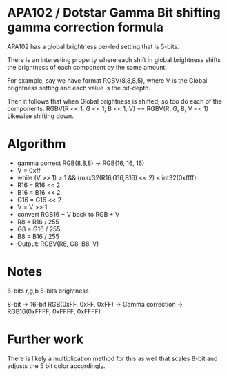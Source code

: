 # APA102 / Dotstar Gamma Bit shifting gamma correction formula

APA102 has a global brightness per-led setting that is 5-bits.

There is an interesting property where each shift in global brightness shifts the brightness of each component by the same amount.

For example, say we have format RGBV(8,8,8,5), where V is the Global brightness setting and each value is the bit-depth.

Then it follows that when Global brightness is shifted, so too do each of the components.
RGBV(R << 1, G << 1, B << 1, V) == RGBV(R, G, B, V << 1)
Likewise shifting down.

# Algorithm

  * gamma correct RGB(8,8,8) -> RGB(16, 16, 16)
  * V = 0xff
  * while (V >> 1) > 1 && (max32(R16,G16,B16) << 2) < int32(0xffff):
  *   R16 = R16 << 2
  *   B16 = B16 << 2
  *   G16 = G16 << 2
  *   V = V >> 1
  * convert RGB16 + V back to RGB + V
  *   R8 = R16 / 255
  *   G8 = G16 / 255
  *   B8 = B16 / 255
  * Output: RGBV(R8, G8, B8, V)



# Notes
8-bits r,g,b
5-bits brightness

8-bit -> 16-bit
RGB(0xFF, 0xFF, 0xFF) -> Gamma correction -> RGB16(0xFFFF, 0xFFFF, 0xFFFF)

# Further work

There is likely a multiplication method for this as well that scales 8-bit and adjusts the 5 bit color accordingly.

